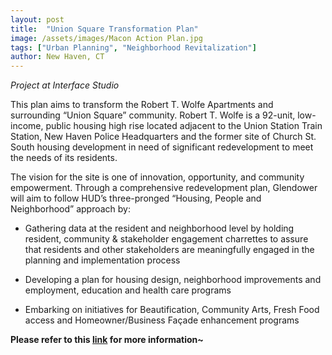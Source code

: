 ```yaml
---
layout: post
title:  "Union Square Transformation Plan"
image: /assets/images/Macon Action Plan.jpg
tags: ["Urban Planning", "Neighborhood Revitalization"]
author: New Haven, CT
---
```


*Project at Interface Studio*

This plan aims to transform the Robert T. Wolfe Apartments and surrounding “Union Square” community. Robert T. Wolfe is a 92-unit, low-income, public housing high rise located adjacent to the Union Station Train Station, New Haven Police Headquarters and the former site of Church St. South housing development in need of significant redevelopment to meet the needs of its residents.

The vision for the site is one of innovation, opportunity, and community empowerment. Through a comprehensive redevelopment plan, Glendower will aim to follow HUD’s three-pronged “Housing, People and Neighborhood” approach by:

- Gathering data at the resident and neighborhood level by holding resident, community & stakeholder engagement charrettes to assure that residents and other stakeholders are meaningfully engaged in the planning and implementation process

- Developing a plan for housing design, neighborhood improvements and employment, education and health care programs

- Embarking on initiatives for Beautification, Community Arts, Fresh Food access and Homeowner/Business Façade enhancement programs

**Please refer to this [link](https://unionsquarechoice.com/?page_id=22) for more information~**
